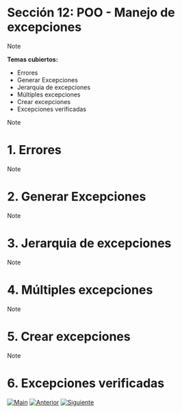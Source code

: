 # Sección 12: POO - Manejo de excepciones

> [!NOTE]
> **Temas cubiertos:**
> - Errores
> - Generar Excepciones
> - Jerarquia de excepciones
> - Múltiples excepciones
> - Crear excepciones
> - Excepciones verificadas



> [!NOTE]  
> # 1.  Errores
> 

> [!NOTE]  
> # 2. Generar Excepciones
> 

> [!NOTE]  
> # 3. Jerarquia de excepciones
> 

> [!NOTE]  
> # 4. Múltiples excepciones
> 

> [!NOTE]  
> # 5. Crear excepciones
> 

> [!NOTE]  
> # 6. Excepciones verificadas
> 


[![Main](https://img.shields.io/badge/🏠_Volver_al_Main-8A2BE2?style=for-the-badge&logo=github&logoColor=white)](https://github.com/juansuarezb/CursoJava/blob/main/README.md)
[![Anterior](https://img.shields.io/badge/←_Volver_a_Sección_11-8A2BE2?style=for-the-badge&logo=github&logoColor=white)](https://github.com/juansuarezb/CursoJava/blob/Seccion11/README.md)
[![Siguiente](https://img.shields.io/badge/Seccion13→-2E8B57?style=for-the-badge&logo=github&logoColor=white)](https://github.com/juansuarezb/CursoJava/blob/Seccion13/README.md)
